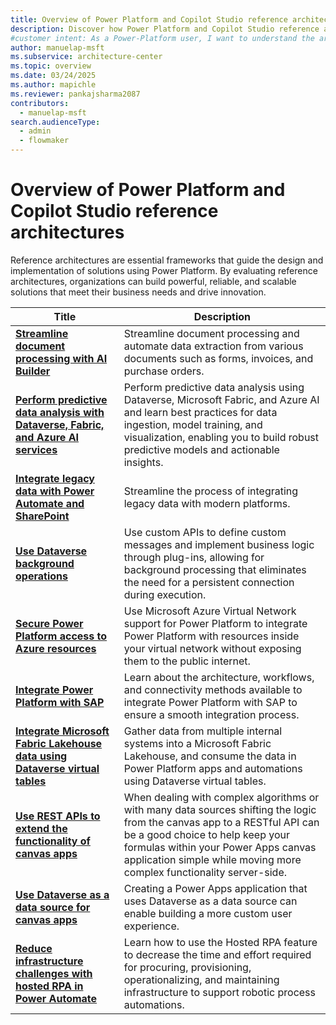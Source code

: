 ```yaml
---
title: Overview of Power Platform and Copilot Studio reference architectures
description: Discover how Power Platform and Copilot Studio reference architectures can help you build scalable, reliable solutions tailored to your business needs.
#customer intent: As a Power-Platform user, I want to understand the architectures of Power Platform so that I can build scalable and reliable solutions.
author: manuelap-msft
ms.subservice: architecture-center
ms.topic: overview
ms.date: 03/24/2025
ms.author: mapichle
ms.reviewer: pankajsharma2087
contributors: 
  - manuelap-msft
search.audienceType: 
  - admin
  - flowmaker
---
```


# Overview of Power Platform and Copilot Studio reference architectures

Reference architectures are essential frameworks that guide the design and implementation of solutions using Power Platform. By evaluating reference architectures, organizations can build powerful, reliable, and scalable solutions that meet their business needs and drive innovation.

| Title | Description |
| --- | --- |
| **[Streamline document processing with AI Builder](ai-document-processing.md)** | Streamline document processing and automate data extraction from various documents such as forms, invoices, and purchase orders. |
| **[Perform predictive data analysis with Dataverse, Fabric, and Azure AI services](ai-predictive-data-analysis.md)** | Perform predictive data analysis using Dataverse, Microsoft Fabric, and Azure AI and learn best practices for data ingestion, model training, and visualization, enabling you to build robust predictive models and actionable insights. |
| **[Integrate legacy data with Power Automate and SharePoint](../reference-architectures/app-legacy-data-integration.md)** | Streamline the process of integrating legacy data with modern platforms. |
| **[Use Dataverse background operations](dataverse-background-operations.md)** | Use custom APIs to define custom messages and implement business logic through plug-ins, allowing for background processing that eliminates the need for a persistent connection during execution. |
| **[Secure Power Platform access to Azure resources](secure-access-azure-resources.md)** | Use Microsoft Azure Virtual Network support for Power Platform to integrate Power Platform with resources inside your virtual network without exposing them to the public internet. |
| **[Integrate Power Platform with SAP](arch-pattern-sap.md)** | Learn about the architecture, workflows, and connectivity methods available to integrate Power Platform with SAP to ensure a smooth integration process. |
| **[​Integrate Microsoft Fabric Lakehouse data using Dataverse virtual tables](app-integrate-lakehouse.md)** | Gather data from multiple internal systems into a Microsoft Fabric Lakehouse, and consume the data in Power Platform apps and automations using Dataverse virtual tables. |
| **[Use REST APIs to extend the functionality of canvas apps](custom-connector-canvas.md)** | When dealing with complex algorithms or with many data sources shifting the logic from the canvas app to a RESTful API can be a good choice to help keep your formulas within your  Power Apps canvas application simple while moving more complex functionality server-side. |
| **[Use Dataverse as a data source for canvas apps​](dataverse-canvas-app.md)** | Creating a Power Apps application that uses Dataverse as a data source can enable building a more custom user experience. |
| **[Reduce infrastructure challenges with hosted RPA in Power Automate​](rpa-scale-operations.md)** | Learn how to use the Hosted RPA feature to decrease the time and effort required for procuring, provisioning, operationalizing, and maintaining infrastructure to support robotic process automations. |